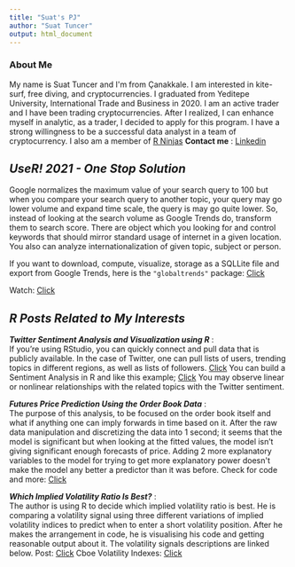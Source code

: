 ```yaml
---
title: "Suat's PJ"
author: "Suat Tuncer"
output: html_document
---
```



### About Me
 
My name is Suat Tuncer and I'm from Çanakkale. I am interested in kite-surf, free diving, and cryptocurrencies. I graduated from Yeditepe University, International Trade and Business in 2020. I am an active trader and I have been trading cryptocurrencies.
   After I realized, I can enhance myself in analytic, as a trader, I decided to apply for this program. I have a strong willingness to be a successful data analyst in a team of cryptocurrency.
   I also am a member of [R Ninjas](https://pjournal.github.io/mef05g-rninjas/)
   **Contact me** : [Linkedin](https://www.linkedin.com/in/suat-tuncer-7aa831a6/)
   
## **_UseR! 2021 - One Stop Solution_**
  Google normalizes the maximum value of your search query to 100 but when you compare your search query to another topic, your query may go lower volume and expand time scale, the query is may go quite lower. 
  So, instead of looking at the search volume as Google Trends do, transform them to search score. There are object which you looking for and control keywords that should mirror standard usage of internet in a given location. You also can analyze internationalization of  given topic, subject or person.
  
      
 If you want to download, compute, visualize, storage as a SQLLite file and export from Google Trends, here is the `"globaltrends"` package: [Click](https://github.com/ha-pu/globaltrends) 

Watch: [Click](https://www.youtube.com/watch?v=Kkjkny94dgU&list=PL4IzsxWztPdmHhzrXDAOpq4zS_peAVty2&index=6)

## **_R Posts Related to My Interests_**

 **_Twitter Sentiment Analysis and Visualization using R_**  :  
 If you’re using RStudio, you can quickly connect and pull data that is publicly available. In the case of Twitter, one can pull lists of users, trending topics in different      regions, as well as lists of followers. 
 [Click](https://towardsdatascience.com/twitter-sentiment-analysis-and-visualization-using-r-22e1f70f6967)
 You can build a Sentiment Analysis in R and like this example; [Click](https://bitcointweets.com/admin/dashboard) You may observe linear or nonlinear relationships with the related topics with the Twitter sentiment.
 
  **_Futures Price Prediction Using the Order Book Data_**  :  
 The purpose of this analysis, to be focused on the order book itself and what if anything one can imply forwards in time based on it.
 After the raw data manipulation and discretizing the data into 1 second; it seems that the model is significant but when looking at the fitted values, the model isn’t giving significant enough forecasts of price.
Adding 2 more explanatory variables to the model for trying to get more explanatory power doesn't make the model any better a predictor than it was before.
Check for code and more: [Click](https://www.r-bloggers.com/2012/03/futures-price-prediction-using-the-order-book-data/)
 
 
  **_Which Implied Volatility Ratio Is Best?_**  :  
 The author is using R to decide which implied volatility ratio is best. He is comparing a volatility signal using three different variations of implied volatility indices to predict when to enter a short volatility position. After he makes the arrangement in code, he is visualising his code and getting reasonable output about it. The volatility signals descriptions are linked below. 
 Post: [Click](https://quantstrattrader.com/2018/01/24/which-implied-volatility-ratio-is-best/)
 Cboe Volatility Indexes: [Click](https://www.projectoption.com/volatility-index-vxst-vix-vxv-vxmt/)
 
 

